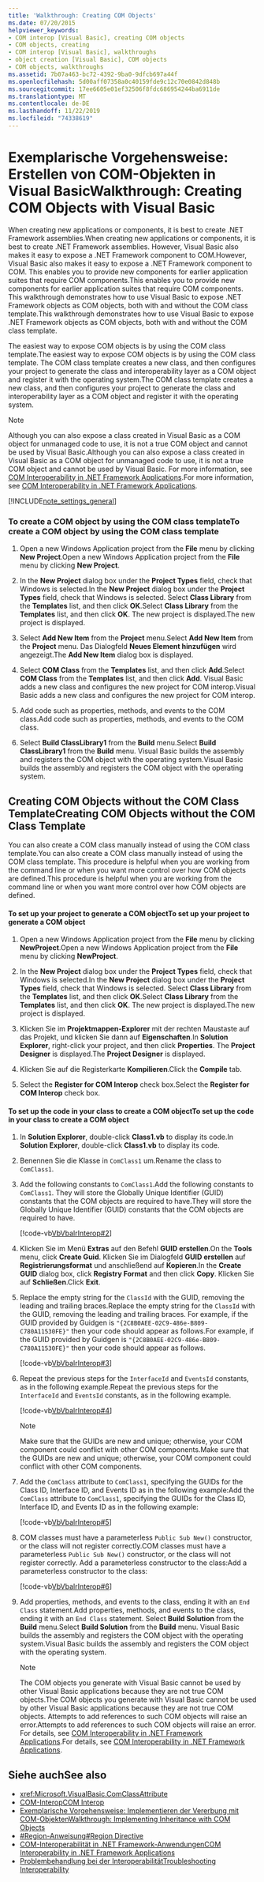 ```yaml
---
title: 'Walkthrough: Creating COM Objects'
ms.date: 07/20/2015
helpviewer_keywords:
- COM interop [Visual Basic], creating COM objects
- COM objects, creating
- COM interop [Visual Basic], walkthroughs
- object creation [Visual Basic], COM objects
- COM objects, walkthroughs
ms.assetid: 7b07a463-bc72-4392-9ba0-9dfcb697a44f
ms.openlocfilehash: 5d00aff07358a0c40159fde9c12c70e0842d848b
ms.sourcegitcommit: 17ee6605e01ef32506f8fdc686954244ba6911de
ms.translationtype: MT
ms.contentlocale: de-DE
ms.lasthandoff: 11/22/2019
ms.locfileid: "74338619"
---
```

# <a name="walkthrough-creating-com-objects-with-visual-basic"></a><span data-ttu-id="782f3-102">Exemplarische Vorgehensweise: Erstellen von COM-Objekten in Visual Basic</span><span class="sxs-lookup"><span data-stu-id="782f3-102">Walkthrough: Creating COM Objects with Visual Basic</span></span>
<span data-ttu-id="782f3-103">When creating new applications or components, it is best to create .NET Framework assemblies.</span><span class="sxs-lookup"><span data-stu-id="782f3-103">When creating new applications or components, it is best to create .NET Framework assemblies.</span></span> <span data-ttu-id="782f3-104">However, Visual Basic also makes it easy to expose a .NET Framework component to COM.</span><span class="sxs-lookup"><span data-stu-id="782f3-104">However, Visual Basic also makes it easy to expose a .NET Framework component to COM.</span></span> <span data-ttu-id="782f3-105">This enables you to provide new components for earlier application suites that require COM components.</span><span class="sxs-lookup"><span data-stu-id="782f3-105">This enables you to provide new components for earlier application suites that require COM components.</span></span> <span data-ttu-id="782f3-106">This walkthrough demonstrates how to use Visual Basic to expose .NET Framework objects as COM objects, both with and without the COM class template.</span><span class="sxs-lookup"><span data-stu-id="782f3-106">This walkthrough demonstrates how to use Visual Basic to expose .NET Framework objects as COM objects, both with and without the COM class template.</span></span>  
  
 <span data-ttu-id="782f3-107">The easiest way to expose COM objects is by using the COM class template.</span><span class="sxs-lookup"><span data-stu-id="782f3-107">The easiest way to expose COM objects is by using the COM class template.</span></span> <span data-ttu-id="782f3-108">The COM class template creates a new class, and then configures your project to generate the class and interoperability layer as a COM object and register it with the operating system.</span><span class="sxs-lookup"><span data-stu-id="782f3-108">The COM class template creates a new class, and then configures your project to generate the class and interoperability layer as a COM object and register it with the operating system.</span></span>  
  
> [!NOTE]
> <span data-ttu-id="782f3-109">Although you can also expose a class created in Visual Basic as a COM object for unmanaged code to use, it is not a true COM object and cannot be used by Visual Basic.</span><span class="sxs-lookup"><span data-stu-id="782f3-109">Although you can also expose a class created in Visual Basic as a COM object for unmanaged code to use, it is not a true COM object and cannot be used by Visual Basic.</span></span> <span data-ttu-id="782f3-110">For more information, see [COM Interoperability in .NET Framework Applications](../../../visual-basic/programming-guide/com-interop/com-interoperability-in-net-framework-applications.md).</span><span class="sxs-lookup"><span data-stu-id="782f3-110">For more information, see [COM Interoperability in .NET Framework Applications](../../../visual-basic/programming-guide/com-interop/com-interoperability-in-net-framework-applications.md).</span></span>  
  
[!INCLUDE[note_settings_general](~/includes/note-settings-general-md.md)]  
  
### <a name="to-create-a-com-object-by-using-the-com-class-template"></a><span data-ttu-id="782f3-111">To create a COM object by using the COM class template</span><span class="sxs-lookup"><span data-stu-id="782f3-111">To create a COM object by using the COM class template</span></span>  
  
1. <span data-ttu-id="782f3-112">Open a new Windows Application project from the **File** menu by clicking **New Project**.</span><span class="sxs-lookup"><span data-stu-id="782f3-112">Open a new Windows Application project from the **File** menu by clicking **New Project**.</span></span>  
  
2. <span data-ttu-id="782f3-113">In the **New Project** dialog box under the **Project Types** field, check that Windows is selected.</span><span class="sxs-lookup"><span data-stu-id="782f3-113">In the **New Project** dialog box under the **Project Types** field, check that Windows is selected.</span></span> <span data-ttu-id="782f3-114">Select **Class Library** from the **Templates** list, and then click **OK**.</span><span class="sxs-lookup"><span data-stu-id="782f3-114">Select **Class Library** from the **Templates** list, and then click **OK**.</span></span> <span data-ttu-id="782f3-115">The new project is displayed.</span><span class="sxs-lookup"><span data-stu-id="782f3-115">The new project is displayed.</span></span>  
  
3. <span data-ttu-id="782f3-116">Select **Add New Item** from the **Project** menu.</span><span class="sxs-lookup"><span data-stu-id="782f3-116">Select **Add New Item** from the **Project** menu.</span></span> <span data-ttu-id="782f3-117">Das Dialogfeld **Neues Element hinzufügen** wird angezeigt.</span><span class="sxs-lookup"><span data-stu-id="782f3-117">The **Add New Item** dialog box is displayed.</span></span>  
  
4. <span data-ttu-id="782f3-118">Select **COM Class** from the **Templates** list, and then click **Add**.</span><span class="sxs-lookup"><span data-stu-id="782f3-118">Select **COM Class** from the **Templates** list, and then click **Add**.</span></span> <span data-ttu-id="782f3-119">Visual Basic adds a new class and configures the new project for COM interop.</span><span class="sxs-lookup"><span data-stu-id="782f3-119">Visual Basic adds a new class and configures the new project for COM interop.</span></span>  
  
5. <span data-ttu-id="782f3-120">Add code such as properties, methods, and events to the COM class.</span><span class="sxs-lookup"><span data-stu-id="782f3-120">Add code such as properties, methods, and events to the COM class.</span></span>  
  
6. <span data-ttu-id="782f3-121">Select **Build ClassLibrary1** from the **Build** menu.</span><span class="sxs-lookup"><span data-stu-id="782f3-121">Select **Build ClassLibrary1** from the **Build** menu.</span></span> <span data-ttu-id="782f3-122">Visual Basic builds the assembly and registers the COM object with the operating system.</span><span class="sxs-lookup"><span data-stu-id="782f3-122">Visual Basic builds the assembly and registers the COM object with the operating system.</span></span>  
  
## <a name="creating-com-objects-without-the-com-class-template"></a><span data-ttu-id="782f3-123">Creating COM Objects without the COM Class Template</span><span class="sxs-lookup"><span data-stu-id="782f3-123">Creating COM Objects without the COM Class Template</span></span>  
 <span data-ttu-id="782f3-124">You can also create a COM class manually instead of using the COM class template.</span><span class="sxs-lookup"><span data-stu-id="782f3-124">You can also create a COM class manually instead of using the COM class template.</span></span> <span data-ttu-id="782f3-125">This procedure is helpful when you are working from the command line or when you want more control over how COM objects are defined.</span><span class="sxs-lookup"><span data-stu-id="782f3-125">This procedure is helpful when you are working from the command line or when you want more control over how COM objects are defined.</span></span>  
  
#### <a name="to-set-up-your-project-to-generate-a-com-object"></a><span data-ttu-id="782f3-126">To set up your project to generate a COM object</span><span class="sxs-lookup"><span data-stu-id="782f3-126">To set up your project to generate a COM object</span></span>  
  
1. <span data-ttu-id="782f3-127">Open a new Windows Application project from the **File** menu by clicking **NewProject**.</span><span class="sxs-lookup"><span data-stu-id="782f3-127">Open a new Windows Application project from the **File** menu by clicking **NewProject**.</span></span>  
  
2. <span data-ttu-id="782f3-128">In the **New Project** dialog box under the **Project Types** field, check that Windows is selected.</span><span class="sxs-lookup"><span data-stu-id="782f3-128">In the **New Project** dialog box under the **Project Types** field, check that Windows is selected.</span></span> <span data-ttu-id="782f3-129">Select **Class Library** from the **Templates** list, and then click **OK**.</span><span class="sxs-lookup"><span data-stu-id="782f3-129">Select **Class Library** from the **Templates** list, and then click **OK**.</span></span> <span data-ttu-id="782f3-130">The new project is displayed.</span><span class="sxs-lookup"><span data-stu-id="782f3-130">The new project is displayed.</span></span>  
  
3. <span data-ttu-id="782f3-131">Klicken Sie im **Projektmappen-Explorer** mit der rechten Maustaste auf das Projekt, und klicken Sie dann auf **Eigenschaften**.</span><span class="sxs-lookup"><span data-stu-id="782f3-131">In **Solution Explorer**, right-click your project, and then click **Properties**.</span></span> <span data-ttu-id="782f3-132">The **Project Designer** is displayed.</span><span class="sxs-lookup"><span data-stu-id="782f3-132">The **Project Designer** is displayed.</span></span>  
  
4. <span data-ttu-id="782f3-133">Klicken Sie auf die Registerkarte **Kompilieren**.</span><span class="sxs-lookup"><span data-stu-id="782f3-133">Click the **Compile** tab.</span></span>  
  
5. <span data-ttu-id="782f3-134">Select the **Register for COM Interop** check box.</span><span class="sxs-lookup"><span data-stu-id="782f3-134">Select the **Register for COM Interop** check box.</span></span>  
  
#### <a name="to-set-up-the-code-in-your-class-to-create-a-com-object"></a><span data-ttu-id="782f3-135">To set up the code in your class to create a COM object</span><span class="sxs-lookup"><span data-stu-id="782f3-135">To set up the code in your class to create a COM object</span></span>  
  
1. <span data-ttu-id="782f3-136">In **Solution Explorer**, double-click **Class1.vb** to display its code.</span><span class="sxs-lookup"><span data-stu-id="782f3-136">In **Solution Explorer**, double-click **Class1.vb** to display its code.</span></span>  
  
2. <span data-ttu-id="782f3-137">Benennen Sie die Klasse in `ComClass1` um.</span><span class="sxs-lookup"><span data-stu-id="782f3-137">Rename the class to `ComClass1`.</span></span>  
  
3. <span data-ttu-id="782f3-138">Add the following constants to `ComClass1`.</span><span class="sxs-lookup"><span data-stu-id="782f3-138">Add the following constants to `ComClass1`.</span></span> <span data-ttu-id="782f3-139">They will store the Globally Unique Identifier (GUID) constants that the COM objects are required to have.</span><span class="sxs-lookup"><span data-stu-id="782f3-139">They will store the Globally Unique Identifier (GUID) constants that the COM objects are required to have.</span></span>  
  
     [!code-vb[VbVbalrInterop#2](~/samples/snippets/visualbasic/VS_Snippets_VBCSharp/VbVbalrInterop/VB/Class1.vb#2)]  
  
4. <span data-ttu-id="782f3-140">Klicken Sie im Menü **Extras** auf den Befehl **GUID erstellen**.</span><span class="sxs-lookup"><span data-stu-id="782f3-140">On the **Tools** menu, click **Create Guid**.</span></span> <span data-ttu-id="782f3-141">Klicken Sie im Dialogfeld **GUID erstellen** auf **Registrierungsformat** und anschließend auf **Kopieren**.</span><span class="sxs-lookup"><span data-stu-id="782f3-141">In the **Create GUID** dialog box, click **Registry Format** and then click **Copy**.</span></span> <span data-ttu-id="782f3-142">Klicken Sie auf **Schließen**.</span><span class="sxs-lookup"><span data-stu-id="782f3-142">Click **Exit**.</span></span>  
  
5. <span data-ttu-id="782f3-143">Replace the empty string for the `ClassId` with the GUID, removing the leading and trailing braces.</span><span class="sxs-lookup"><span data-stu-id="782f3-143">Replace the empty string for the `ClassId` with the GUID, removing the leading and trailing braces.</span></span> <span data-ttu-id="782f3-144">For example, if the GUID provided by Guidgen is `"{2C8B0AEE-02C9-486e-B809-C780A11530FE}"` then your code should appear as follows.</span><span class="sxs-lookup"><span data-stu-id="782f3-144">For example, if the GUID provided by Guidgen is `"{2C8B0AEE-02C9-486e-B809-C780A11530FE}"` then your code should appear as follows.</span></span>  
  
     [!code-vb[VbVbalrInterop#3](~/samples/snippets/visualbasic/VS_Snippets_VBCSharp/VbVbalrInterop/VB/Class1.vb#3)]  
  
6. <span data-ttu-id="782f3-145">Repeat the previous steps for the `InterfaceId` and `EventsId` constants, as in the following example.</span><span class="sxs-lookup"><span data-stu-id="782f3-145">Repeat the previous steps for the `InterfaceId` and `EventsId` constants, as in the following example.</span></span>  
  
     [!code-vb[VbVbalrInterop#4](~/samples/snippets/visualbasic/VS_Snippets_VBCSharp/VbVbalrInterop/VB/Class1.vb#4)]  
  
    > [!NOTE]
    > <span data-ttu-id="782f3-146">Make sure that the GUIDs are new and unique; otherwise, your COM component could conflict with other COM components.</span><span class="sxs-lookup"><span data-stu-id="782f3-146">Make sure that the GUIDs are new and unique; otherwise, your COM component could conflict with other COM components.</span></span>  
  
7. <span data-ttu-id="782f3-147">Add the `ComClass` attribute to `ComClass1`, specifying the GUIDs for the Class ID, Interface ID, and Events ID as in the following example:</span><span class="sxs-lookup"><span data-stu-id="782f3-147">Add the `ComClass` attribute to `ComClass1`, specifying the GUIDs for the Class ID, Interface ID, and Events ID as in the following example:</span></span>  
  
     [!code-vb[VbVbalrInterop#5](~/samples/snippets/visualbasic/VS_Snippets_VBCSharp/VbVbalrInterop/VB/Class1.vb#5)]  
  
8. <span data-ttu-id="782f3-148">COM classes must have a parameterless `Public Sub New()` constructor, or the class will not register correctly.</span><span class="sxs-lookup"><span data-stu-id="782f3-148">COM classes must have a parameterless `Public Sub New()` constructor, or the class will not register correctly.</span></span> <span data-ttu-id="782f3-149">Add a parameterless constructor to the class:</span><span class="sxs-lookup"><span data-stu-id="782f3-149">Add a parameterless constructor to the class:</span></span>  
  
     [!code-vb[VbVbalrInterop#6](~/samples/snippets/visualbasic/VS_Snippets_VBCSharp/VbVbalrInterop/VB/Class1.vb#6)]  
  
9. <span data-ttu-id="782f3-150">Add properties, methods, and events to the class, ending it with an `End Class` statement.</span><span class="sxs-lookup"><span data-stu-id="782f3-150">Add properties, methods, and events to the class, ending it with an `End Class` statement.</span></span> <span data-ttu-id="782f3-151">Select **Build Solution** from the **Build** menu.</span><span class="sxs-lookup"><span data-stu-id="782f3-151">Select **Build Solution** from the **Build** menu.</span></span> <span data-ttu-id="782f3-152">Visual Basic builds the assembly and registers the COM object with the operating system.</span><span class="sxs-lookup"><span data-stu-id="782f3-152">Visual Basic builds the assembly and registers the COM object with the operating system.</span></span>  
  
    > [!NOTE]
    > <span data-ttu-id="782f3-153">The COM objects you generate with Visual Basic cannot be used by other Visual Basic applications because they are not true COM objects.</span><span class="sxs-lookup"><span data-stu-id="782f3-153">The COM objects you generate with Visual Basic cannot be used by other Visual Basic applications because they are not true COM objects.</span></span> <span data-ttu-id="782f3-154">Attempts to add references to such COM objects will raise an error.</span><span class="sxs-lookup"><span data-stu-id="782f3-154">Attempts to add references to such COM objects will raise an error.</span></span> <span data-ttu-id="782f3-155">For details, see [COM Interoperability in .NET Framework Applications](../../../visual-basic/programming-guide/com-interop/com-interoperability-in-net-framework-applications.md).</span><span class="sxs-lookup"><span data-stu-id="782f3-155">For details, see [COM Interoperability in .NET Framework Applications](../../../visual-basic/programming-guide/com-interop/com-interoperability-in-net-framework-applications.md).</span></span>  
  
## <a name="see-also"></a><span data-ttu-id="782f3-156">Siehe auch</span><span class="sxs-lookup"><span data-stu-id="782f3-156">See also</span></span>

- <xref:Microsoft.VisualBasic.ComClassAttribute>
- [<span data-ttu-id="782f3-157">COM-Interop</span><span class="sxs-lookup"><span data-stu-id="782f3-157">COM Interop</span></span>](../../../visual-basic/programming-guide/com-interop/index.md)
- [<span data-ttu-id="782f3-158">Exemplarische Vorgehensweise: Implementieren der Vererbung mit COM-Objekten</span><span class="sxs-lookup"><span data-stu-id="782f3-158">Walkthrough: Implementing Inheritance with COM Objects</span></span>](../../../visual-basic/programming-guide/com-interop/walkthrough-implementing-inheritance-with-com-objects.md)
- [<span data-ttu-id="782f3-159">#Region-Anweisung</span><span class="sxs-lookup"><span data-stu-id="782f3-159">#Region Directive</span></span>](../../../visual-basic/language-reference/directives/region-directive.md)
- [<span data-ttu-id="782f3-160">COM-Interoperabilität in .NET Framework-Anwendungen</span><span class="sxs-lookup"><span data-stu-id="782f3-160">COM Interoperability in .NET Framework Applications</span></span>](../../../visual-basic/programming-guide/com-interop/com-interoperability-in-net-framework-applications.md)
- [<span data-ttu-id="782f3-161">Problembehandlung bei der Interoperabilität</span><span class="sxs-lookup"><span data-stu-id="782f3-161">Troubleshooting Interoperability</span></span>](../../../visual-basic/programming-guide/com-interop/troubleshooting-interoperability.md)
